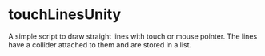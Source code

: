 # touchLinesUnity
A simple script to draw straight lines with touch or mouse pointer. The lines have a collider attached to them and are stored in a list.
